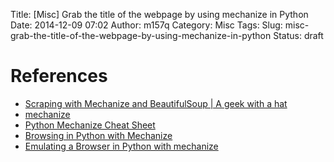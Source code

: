 Title: [Misc] Grab the title of the webpage by using mechanize in Python
Date: 2014-12-09 07:02
Author: m157q
Category: Misc
Tags: 
Slug: misc-grab-the-title-of-the-webpage-by-using-mechanize-in-python
Status: draft

# References  
+ [Scraping with Mechanize and BeautifulSoup | A geek with a hat](http://swizec.com/blog/scraping-with-mechanize-and-beautifulsoup/swizec/5039)  
+ [mechanize](http://wwwsearch.sourceforge.net/mechanize/)  
+ [Python Mechanize Cheat Sheet](http://www.pythonforbeginners.com/cheatsheet/python-mechanize-cheat-sheet)  
+ [Browsing in Python with Mechanize](http://www.pythonforbeginners.com/mechanize/browsing-in-python-with-mechanize)  
+ [Emulating a Browser in Python with mechanize](http://stockrt.github.io/p/emulating-a-browser-in-python-with-mechanize/)  
  
